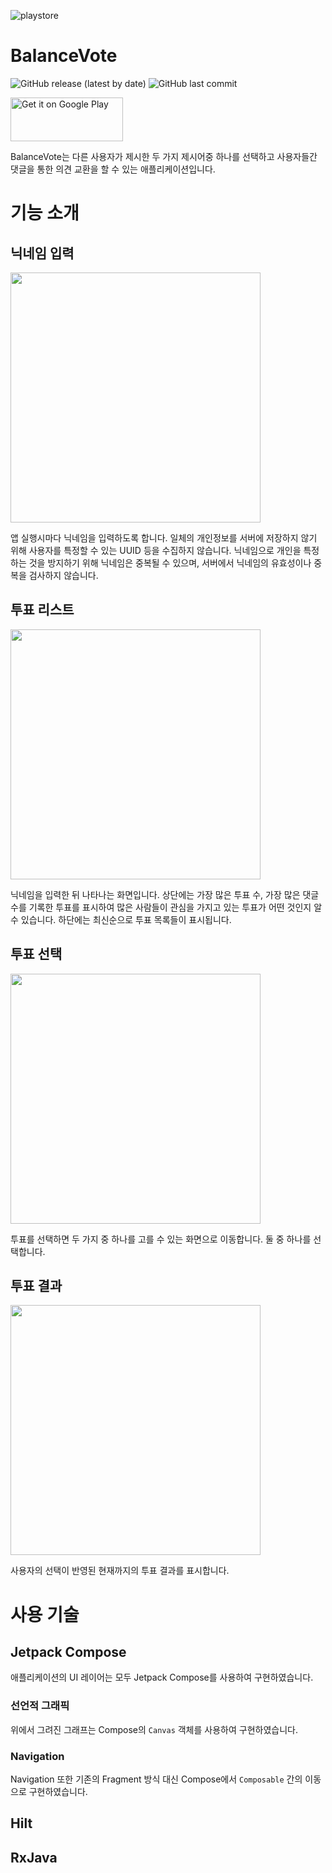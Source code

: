 
![playstore](https://user-images.githubusercontent.com/37128456/173813087-615167a3-a8ca-461d-921a-c6900d396199.png)

# BalanceVote

![GitHub release (latest by date)](https://img.shields.io/github/v/release/Balance-Vote/Balance-Vote-Android)
![GitHub last commit](https://img.shields.io/github/last-commit/Balance-Vote/Balance-Vote-Android)

<a href='https://play.google.com/store/apps/details?id=com.teamnoyes.balancevote'><img alt='Get it on Google Play' src='https://play.google.com/intl/en_us/badges/images/generic/en_badge_web_generic.png' height="70" width="180"/></a>
<br>

BalanceVote는 다른 사용자가 제시한 두 가지 제시어중 하나를 선택하고 사용자들간 댓글을 통한 의견 교환을 할 수 있는 애플리케이션입니다.

# 기능 소개

## 닉네임 입력

<img src="https://user-images.githubusercontent.com/37128456/173822219-ee402514-18a9-4176-a22a-574443ba7d68.png" width="400" />

앱 실행시마다 닉네임을 입력하도록 합니다. 일체의 개인정보를 서버에 저장하지 않기 위해 사용자를 특정할 수 있는 UUID 등을 수집하지 않습니다. 닉네임으로 개인을 특정하는 것을 방지하기 위해 닉네임은 중복될 수 있으며, 서버에서 닉네임의 유효성이나 중복을 검사하지 않습니다.

## 투표 리스트

<img src="https://user-images.githubusercontent.com/37128456/173842903-3b1b3e36-accf-46ee-b0a9-71d84bb70665.png" width="400" />

닉네임을 입력한 뒤 나타나는 화면입니다. 상단에는 가장 많은 투표 수, 가장 많은 댓글 수를 기록한 투표를 표시하여 많은 사람들이 관심을 가지고 있는 투표가 어떤 것인지 알 수 있습니다.
하단에는 최신순으로 투표 목록들이 표시됩니다.


## 투표 선택
<img src="https://user-images.githubusercontent.com/37128456/173842967-c728e490-b853-4f6c-ab12-de1c56accb6a.png" width="400" />

투표를 선택하면 두 가지 중 하나를 고를 수 있는 화면으로 이동합니다. 둘 중 하나를 선택합니다.


## 투표 결과
<img src="https://user-images.githubusercontent.com/37128456/173842985-ccc6caae-4c6d-428f-8b55-00427bdb3f41.png" width="400" />

사용자의 선택이 반영된 현재까지의 투표 결과를 표시합니다.

# 사용 기술

## Jetpack Compose

애플리케이션의 UI 레이어는 모두 Jetpack Compose를 사용하여 구현하였습니다.

### 선언적 그래픽

위에서 그려진 그래프는 Compose의 `Canvas` 객체를 사용하여 구현하였습니다. 

### Navigation

Navigation 또한 기존의 Fragment 방식 대신 Compose에서 `Composable` 간의 이동으로 구현하였습니다.

## Hilt


## RxJava



